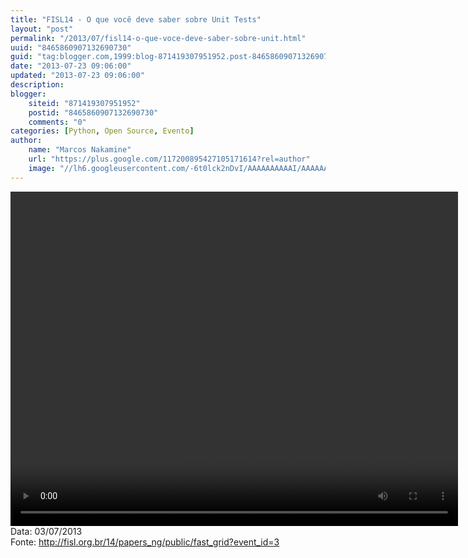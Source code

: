 ```yaml
---
title: "FISL14 - O que você deve saber sobre Unit Tests"
layout: "post"
permalink: "/2013/07/fisl14-o-que-voce-deve-saber-sobre-unit.html"
uuid: "8465860907132690730"
guid: "tag:blogger.com,1999:blog-871419307951952.post-8465860907132690730"
date: "2013-07-23 09:06:00"
updated: "2013-07-23 09:06:00"
description: 
blogger:
    siteid: "871419307951952"
    postid: "8465860907132690730"
    comments: "0"
categories: [Python, Open Source, Evento]
author: 
    name: "Marcos Nakamine"
    url: "https://plus.google.com/117200895427105171614?rel=author"
    image: "//lh6.googleusercontent.com/-6t0lck2nDvI/AAAAAAAAAAI/AAAAAAAAOBw/_9ON3AiIr48/s32-c/photo.jpg"
---
```


<div class="css-full-post-content js-full-post-content">
<video controls="" height="535" width="716">  <source src="http://hemingway.softwarelivre.org/fisl14/high/41d/sala41d-high-201307031158.ogg" type="video/ogg"></source>  Your browser does not support the video tag. </video>Data: 03/07/2013<br>Fonte: <a href="http://fisl.org.br/14/papers_ng/public/fast_grid?event_id=3">http://fisl.org.br/14/papers_ng/public/fast_grid?event_id=3</a>
</div>